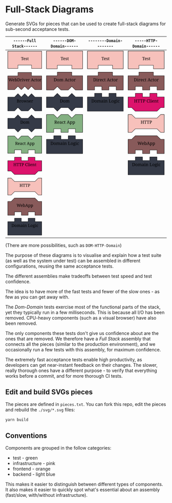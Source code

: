 # Full-Stack Diagrams

Generate SVGs for pieces that can be used to create full-stack diagrams for 
sub-second acceptance tests.

| `------Full Stack------`                     | `------DOM-Domain------`              | `--------Domain--------`              | `-----HTTP-Domain------`              |
| -------------------------------------------- | ------------------------------------- | ------------------------------------- | --------------------------------------|
| ![test](svg/test.svg)                        | ![test](svg/test.svg)                 | ![test](svg/test.svg)                 | ![test](svg/test.svg)                 |
| ![webdriver_actor](svg/webdriver_actor.svg)  | ![dom_actor](svg/dom_actor.svg)       | ![test](svg/direct_actor.svg)         | ![test](svg/direct_actor.svg)         |
| ![browser](svg/browser.svg)                  | ![dom](svg/dom.svg)                   | ![domain_logic](svg/domain_logic.svg) | ![http_client](svg/http_client.svg)   |
| ![dom](svg/dom.svg)                          | ![react_app](svg/react_app.svg)       |                                       | ![http](svg/http.svg)                 |
| ![react_app](svg/react_app.svg)              | ![domain_logic](svg/domain_logic.svg) |                                       | ![webapp](svg/webapp.svg)             |
| ![http_client](svg/http_client.svg)          |                                       |                                       | ![domain_logic](svg/domain_logic.svg) | 
| ![http](svg/http.svg)                        |                                       |                                       |                                       |
| ![webapp](svg/webapp.svg)                    |                                       |                                       |                                       |
| ![domain_logic](svg/domain_logic.svg)        |                                       |                                       |                                       |

(There are more possibilities, such as `DOM-HTTP-Domain`)

The purpose of these diagrams is to visualise and explain how a test suite
(as well as the system under test) can be assembled in different configurations,
reusing the same acceptance tests.

The different assemblies make tradeoffs between test speed and test confidence.

The idea is to have more of the fast tests and fewer of the slow ones -
as few as you can get away with.

The *Dom-Domain* tests exercise most of the functional parts of the stack, yet they 
typically run in a few milliseconds. This is because all I/O has been removed. 
CPU-heavy components (such as a visual browser) have also been removed.

The only components these tests don't give us confidence about are the ones that 
are removed. We therefore have a *Full Stack* assembly that connects all the pieces
(similar to the production environment), and we occasionally run a few tests with 
this assembly, for maximum confidence.

The extremely fast acceptance tests enable high productivity, as developers can
get near-instant feedback on their changes. The slower, really thorough
ones have a different purpose - to verify that everything works before a commit,
and for more thorough CI tests.

## Edit and build SVGs pieces

The pieces are defined in `pieces.txt`. You can fork this repo, edit the pieces and
rebuild the `./svg/*.svg` files:

    yarn build

## Conventions

Components are grouped in the follow categories:

* test - green
* infrastructure - pink
* frontend - orange
* backend - light blue

This makes it easier to distinguish between different types of components.
It also makes it easier to quickly spot what's essential about an assembly
(fast/slow, with/without infrastructure).
